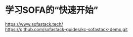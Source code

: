 # 学习SOFA的“快速开始”
https://www.sofastack.tech/  
https://github.com/sofastack-guides/kc-sofastack-demo.git  

